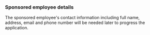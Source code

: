 ### Sponsored employee details

The sponsored employee's contact information including full name, address, email and phone number will be needed later to progress the application.
